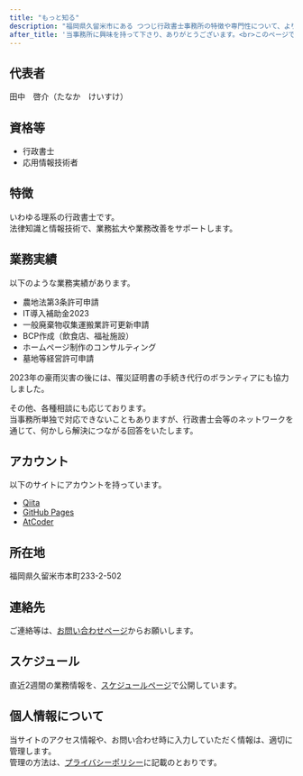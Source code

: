 ```yaml
---
title: "もっと知る"
description: "福岡県久留米市にある つつじ行政書士事務所の特徴や専門性について、より詳しく説明します。"
after_title: '当事務所に興味を持って下さり、ありがとうございます。<br>このページでは、事務所について説明します。'
---
```


## 代表者

田中　啓介（たなか　けいすけ）

## 資格等

- 行政書士
- 応用情報技術者

## 特徴

いわゆる理系の行政書士です。  
法律知識と情報技術で、業務拡大や業務改善をサポートします。

## 業務実績

以下のような業務実績があります。

- 農地法第3条許可申請
- IT導入補助金2023
- 一般廃棄物収集運搬業許可更新申請
- BCP作成（飲食店、福祉施設）
- ホームページ制作のコンサルティング
- 墓地等経営許可申請

2023年の豪雨災害の後には、罹災証明書の手続き代行のボランティアにも協力しました。

その他、各種相談にも応じております。  
当事務所単独で対応できないこともありますが、行政書士会等のネットワークを通じて、何かしら解決につながる回答をいたします。

## アカウント

以下のサイトにアカウントを持っています。

- [Qiita](https://qiita.com/g222)
- [GitHub Pages](https://thirdcake.github.io/tools_page/)
- [AtCoder](https://atcoder.jp/users/g222)

## 所在地

福岡県久留米市本町233-2-502

## 連絡先

ご連絡等は、[お問い合わせページ](/contact.html)からお願いします。

## スケジュール

直近2週間の業務情報を、[スケジュールページ](/archives/137.html)で公開しています。

## 個人情報について

当サイトのアクセス情報や、お問い合わせ時に入力していただく情報は、適切に管理します。  
管理の方法は、[プライバシーポリシー](/privacy.html)に記載のとおりです。
